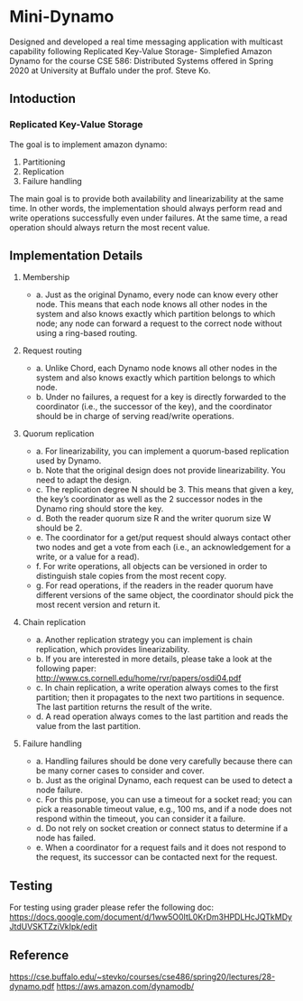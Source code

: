 # Mini-Dynamo
Designed and developed a real time messaging application with multicast capability following Replicated Key-Value Storage- Simplefied Amazon Dynamo for the course CSE 586: Distributed Systems offered in Spring 2020 at University at Buffalo under the prof. Steve Ko. 

## Intoduction
### Replicated Key-Value Storage

The goal is to implement amazon dynamo:

1) Partitioning 
2) Replication
3) Failure handling

The main goal is to provide both availability and linearizability at the same time. In other words, the implementation should always perform read and write operations successfully even under failures. At the same time, a read operation should always return the most recent value.

## Implementation Details
1. Membership
	- a. Just as the original Dynamo, every node can know every other node. This means that each node knows all other nodes in the system and also knows exactly which partition belongs to which node; any node can forward a request to the correct node without using a ring-based routing.

2. Request routing
	- a. Unlike Chord, each Dynamo node knows all other nodes in the system and also knows exactly which partition belongs to which node.
	- b. Under no failures, a request for a key is directly forwarded to the coordinator (i.e., the successor of the key), and the coordinator should be in charge of serving read/write operations.

3. Quorum replication
	- a. For linearizability, you can implement a quorum-based replication used by Dynamo.
	- b. Note that the original design does not provide linearizability. You need to adapt the design.
	-	c. The replication degree N should be 3. This means that given a key, the key’s coordinator as well as the 2 successor nodes in the Dynamo ring should store the key.
	- d. Both the reader quorum size R and the writer quorum size W should be 2.
	- e. The coordinator for a get/put request should always contact other two nodes and get a vote from each (i.e., an acknowledgement for a write, or a value for a read).
	- f. For write operations, all objects can be versioned in order to distinguish stale copies from the most recent copy.
	- g. For read operations, if the readers in the reader quorum have different versions of the same object, the coordinator should pick the most recent version and return it.

4. Chain replication
	- a. Another replication strategy you can implement is chain replication, which provides linearizability.
	- b. If you are interested in more details, please take a look at the following paper: http://www.cs.cornell.edu/home/rvr/papers/osdi04.pdf
	- c. In chain replication, a write operation always comes to the first partition; then it propagates to the next two partitions in sequence. The last partition returns the result of the write.
	- d. A read operation always comes to the last partition and reads the value from the last partition.

5. Failure handling
	- a. Handling failures should be done very carefully because there can be many corner cases to consider and cover.
	- b. Just as the original Dynamo, each request can be used to detect a node failure.
	- c. For this purpose, you can use a timeout for a socket read; you can pick a reasonable timeout value, e.g., 100 ms, and if a node does not respond within the timeout, you can consider it a failure.
	- d. Do not rely on socket creation or connect status to determine if a node has failed.
	- e. When a coordinator for a request fails and it does not respond to the request, its successor can be contacted next for the request.

## Testing
For testing using grader please refer the following doc: https://docs.google.com/document/d/1ww5O0ItL0KrDm3HPDLHcJQTkMDyJtdUVSKTZziVkIpk/edit

## Reference
https://cse.buffalo.edu/~stevko/courses/cse486/spring20/lectures/28-dynamo.pdf
https://aws.amazon.com/dynamodb/
